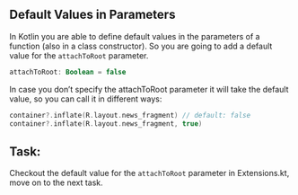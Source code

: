 Default Values in Parameters
----------------------------

In Kotlin you are able to define default values in the parameters of a function (also in a class constructor). So you are going to add a default value for the `attachToRoot` parameter.


```kotlin
attachToRoot: Boolean = false
```      
In case you don’t specify the attachToRoot parameter it will take the default value, so you can call it in different ways:


```kotlin
container?.inflate(R.layout.news_fragment) // default: false
container?.inflate(R.layout.news_fragment, true)
```      
Task:
-----

Checkout the default value for the `attachToRoot` parameter in Extensions.kt, move on to the next task.

